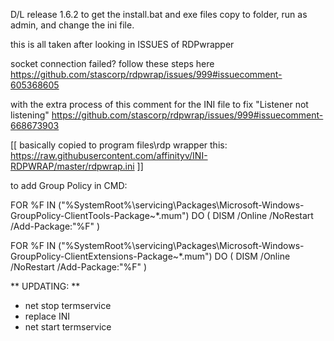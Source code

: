 D/L release 1.6.2 to get the install.bat and exe files
copy to folder, run as admin, and change the ini file.

this is all taken after looking in ISSUES of RDPwrapper

socket connection failed?
follow these steps here https://github.com/stascorp/rdpwrap/issues/999#issuecomment-605368605

with the extra process of this comment for the INI file to fix
"Listener not listening"
https://github.com/stascorp/rdpwrap/issues/999#issuecomment-668673903

[[ basically copied to program files\rdp wrapper this:
https://raw.githubusercontent.com/affinityv/INI-RDPWRAP/master/rdpwrap.ini ]]

to add Group Policy in CMD:

FOR %F IN ("%SystemRoot%\servicing\Packages\Microsoft-Windows-GroupPolicy-ClientTools-Package~*.mum") DO ( DISM /Online /NoRestart /Add-Package:"%F" )

FOR %F IN ("%SystemRoot%\servicing\Packages\Microsoft-Windows-GroupPolicy-ClientExtensions-Package~*.mum") DO ( DISM /Online /NoRestart /Add-Package:"%F" )

** UPDATING: ** 
- net stop termservice
- replace INI
- net start termservice
